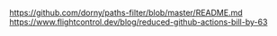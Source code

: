 https://github.com/dorny/paths-filter/blob/master/README.md
https://www.flightcontrol.dev/blog/reduced-github-actions-bill-by-63